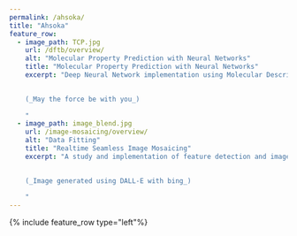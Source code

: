 ```yaml
---
permalink: /ahsoka/
title: "Ahsoka"
feature_row:
  - image_path: TCP.jpg
    url: /dftb/overview/
    alt: "Molecular Property Prediction with Neural Networks"
    title: "Molecular Property Prediction with Neural Networks"
    excerpt: "Deep Neural Network implementation using Molecular Descriptors and output of Density Functional Tight Binding Method to predict various properties of molecules. This property prediction is otherwise very computationally intensive if done via quantum-chemical simulations.
    

    (_May the force be with you_)
    
    "
  - image_path: image_blend.jpg
    url: /image-mosaicing/overview/
    alt: "Data Fitting"
    title: "Realtime Seamless Image Mosaicing"
    excerpt: "A study and implementation of feature detection and image-mosaicing algorithms to seamlessly blend multiple images in Realtime
    

    (_Image generated using DALL-E with bing_)
    
    "
---
```

{% include feature_row type="left"%}